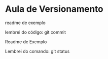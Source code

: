 # Aula de Versionamento

readme de exemplo

lembrei do código: git commit

Readme de Exemplo

Lembrei do comando: git status
